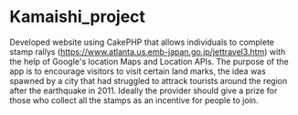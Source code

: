 # Kamaishi_project

Developed website using CakePHP that allows individuals to complete stamp rallys (https://www.atlanta.us.emb-japan.go.jp/jettravel3.htm) with the help of Google's location Maps and Location APIs. 
The purpose of the app is to encourage visitors to visit certain land marks, the idea was spawned by a city that had struggled to attrack tourists around the region after the earthquake in 2011.
Ideally the provider should give a prize for those who collect all the stamps as an incentive for people to join.

